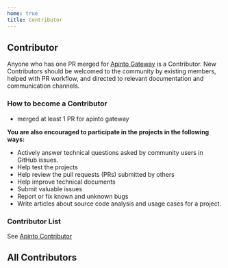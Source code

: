 ```yaml
---
home: true
title: Contributor
---
```


## Contributor
  Anyone who has one PR merged for [Apinto Gateway](https://github.com/eolinker/apinto) is a Contributor. New Contributors should be welcomed to the community by existing members, helped with PR workflow, and directed to relevant documentation and communication channels.

### How to become a Contributor
- merged at least 1 PR for apinto gateway

**You are also encouraged to participate in the projects in the following ways:**
  - Actively answer technical questions asked by community users in GitHub issues.
  - Help test the projects 
  - Help review the pull requests (PRs) submitted by others
  - Help improve technical documents
  - Submit valuable issues
  - Report or fix known and unknown bugs
  - Write articles about source code analysis and usage cases for a project.

### Contributor List
  See [Apinto Contributor](https://github.com/eolinker/apinto/graphs/contributors)


## All Contributors
<Contributer />